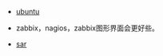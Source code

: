 * [ubuntu](http://cdimage.ubuntu.com/releases/18.04.2/release/?_ga=2.137289012.527039841.1564540134-1061844453.1564540134)


* zabbix，nagios，zabbix图形界面会更好些。

* [sar](https://blog.csdn.net/GX_1_11_real/article/details/81318197)
